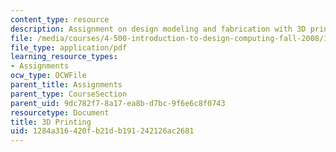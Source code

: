 ```yaml
---
content_type: resource
description: Assignment on design modeling and fabrication with 3D printing.
file: /media/courses/4-500-introduction-to-design-computing-fall-2008/1284a316420fb21db191242126ac2681_assn5.pdf
file_type: application/pdf
learning_resource_types:
- Assignments
ocw_type: OCWFile
parent_title: Assignments
parent_type: CourseSection
parent_uid: 9dc782f7-8a17-ea8b-d7bc-9f6e6c8f0743
resourcetype: Document
title: 3D Printing
uid: 1284a316-420f-b21d-b191-242126ac2681
---
```

